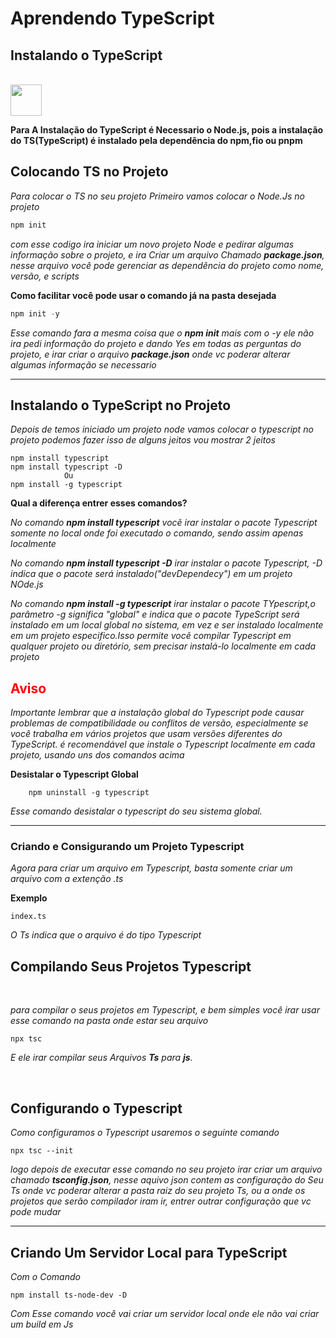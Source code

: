 # Aprendendo TypeScript

## Instalando o TypeScript
<br>
<img src="https://i.pinimg.com/564x/66/d5/23/66d5238900aab3d7b86dc5e53a77c817.jpg" width="50px" height="50">

<br>

**Para A Instalação do TypeScript é Necessario o Node.js, pois a instalação do TS(TypeScript) é instalado pela dependência do npm,fio ou pnpm**
<br>
## Colocando TS no Projeto

*Para colocar o TS no seu projeto Primeiro vamos colocar o Node.Js no projeto*

~~~Node.js
npm init
~~~

*com esse codigo ira iniciar um novo projeto Node e pedirar algumas informação sobre o projeto, e ira Criar um arquivo Chamado **package.json**, nesse arquivo você pode gerenciar as dependência do projeto como nome, versão, e scripts*

**Como facilitar você pode usar o comando já na pasta desejada**
~~~Node.js
npm init -y
~~~
*Esse comando fara a mesma coisa que o **npm init** mais com o -y ele não ira pedi informação do projeto e dando Yes em todas as perguntas do projeto, e irar criar o arquivo **package.json** onde vc poderar alterar algumas informação se necessario*
___

## Instalando o TypeScript no Projeto

*Depois de temos iniciado um projeto node vamos colocar o typescript no projeto podemos fazer isso de alguns jeitos vou mostrar 2 jeitos*

~~~Node.Js
npm install typescript
npm install typescript -D
            Ou
npm install -g typescript
~~~

**Qual a diferença entrer esses comandos?**

*No comando **npm install typescript** vocẽ irar instalar o pacote Typescript somente no local onde foi executado o comando, sendo assim apenas localmente*

*No comando **npm install typescript -D** irar instalar o pacote Typescript, -D indica que o pacote será instalado("devDependecy") em um projeto NOde.js*

*No comando **npm install -g typescript** irar instalar o pacote TYpescript,o parâmetro -g significa "global" e indica que o pacote TypeScript será instalado em um local global no sistema, em vez e ser instalado localmente em um projeto especifico.Isso permite vocẽ compilar Typescript em qualquer projeto ou diretório, sem precisar instalá-lo localmente em cada projeto*

<h2 style="color:red">Aviso</h2>

*Importante lembrar que a instalação global do Typescript pode causar problemas de compatibilidade ou conflitos de versão, especialmente se você trabalha em vários projetos que usam versões diferentes do TypeScript. é recomendável que instale o Typescript localmente em cada projeto, usando uns dos comandos acima*

**Desistalar o Typescript Global**
~~~Terminal
    npm uninstall -g typescript
~~~
*Esse comando desistalar o typescript do seu sistema global.*

___
### Criando e Consigurando um Projeto Typescript

*Agora para criar um arquivo em Typescript, basta somente criar um arquivo com a extenção .ts*

**Exemplo**
~~~
index.ts
~~~
*O Ts indica que o arquivo é do tipo Typescript*

## Compilando Seus Projetos Typescript
<br>

*para compilar o seus projetos em Typescript, e bem simples você irar usar esse comando na pasta onde estar seu arquivo*
~~~
npx tsc
~~~
*E ele irar compilar seus Arquivos **Ts** para **js**.*

<br>

## Configurando o Typescript

*Como configuramos o Typescript usaremos o seguinte comando*
~~~
npx tsc --init
~~~

*logo depois de executar esse comando no seu projeto irar criar um arquivo chamado **tsconfig.json**, nesse aquivo json contem as configuração do Seu Ts onde vc poderar alterar a pasta raiz do seu projeto Ts, ou a onde os projetos que serão compilador iram ir, entrer outrar configuração que vc pode mudar*

___
## Criando Um Servidor Local para TypeScript

*Com o Comando*
~~~
npm install ts-node-dev -D
~~~

*Com Esse comando você vai criar um servidor local onde ele não vai criar um build em Js*

